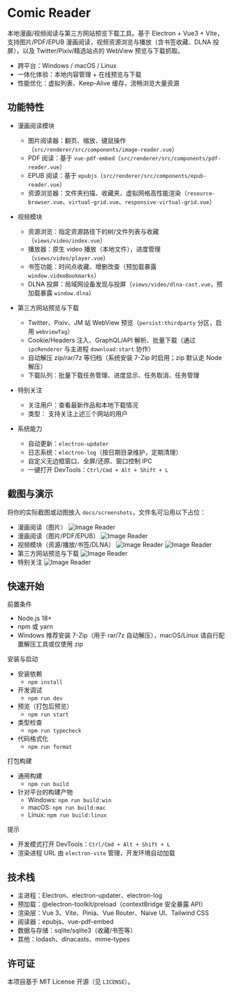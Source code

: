 # Comic Reader

本地漫画/视频阅读与第三方网站预览下载工具。基于 Electron + Vue3 + Vite，支持图片/PDF/EPUB 漫画阅读，视频资源浏览与播放（含书签收藏、DLNA 投屏），以及 Twitter/Pixiv/精选站点的 WebView 预览与下载抓取。

- 跨平台：Windows / macOS / Linux
- 一体化体验：本地内容管理 + 在线预览与下载
- 性能优化：虚拟列表、Keep-Alive 缓存，流畅浏览大量资源

## 功能特性

- 漫画阅读模块

  - 图片阅读器：翻页、缩放、键鼠操作（`src/renderer/src/components/image-reader.vue`）
  - PDF 阅读：基于 `vue-pdf-embed`（`src/renderer/src/components/pdf-reader.vue`）
  - EPUB 阅读：基于 `epubjs`（`src/renderer/src/components/epub-reader.vue`）
  - 资源浏览器：文件夹扫描、收藏夹、虚拟网格高性能渲染（`resource-browser.vue`、`virtual-grid.vue`、`responsive-virtual-grid.vue`）

- 视频模块

  - 资源浏览：指定资源路径下的树/文件列表与收藏（`views/video/index.vue`）
  - 播放器：原生 video 播放（本地文件），进度管理（`views/video/player.vue`）
  - 书签功能：时间点收藏、增删改查（预加载暴露 `window.videoBookmarks`）
  - DLNA 投屏：局域网设备发现与投屏（`views/video/dlna-cast.vue`，预加载暴露 `window.dlna`）

- 第三方网站预览与下载

  - Twitter、Pixiv、JM 站 WebView 预览（`persist:thirdparty` 分区，启用 `webviewTag`）
  - Cookie/Headers 注入、GraphQL/API 解析、批量下载（通过 `ipcRenderer` 与主进程 `download:start` 协作）
  - 自动解压 zip/rar/7z 等归档（系统安装 7-Zip 时启用；zip 默认走 Node 解压）
  - 下载队列：批量下载任务管理、进度显示、任务取消、任务管理

- 特别关注

  - 关注用户：查看最新作品和本地下载情况
  - 类型： 支持关注上述三个网站的用户

- 系统能力

  - 自动更新：`electron-updater`
  - 日志系统：`electron-log`（按日期目录维护，定期清理）
  - 自定义无边框窗口、全屏/还原、窗口控制 IPC
  - 一键打开 DevTools：`Ctrl/Cmd + Alt + Shift + L`

## 截图与演示

将你的实际截图或动图放入 `docs/screenshots`，文件名可沿用以下占位：

- 漫画阅读（图片）
  ![Image Reader](docs/books.png)
- 漫画阅读（图片/PDF/EPUB）
  ![Image Reader](docs/reader.png)
- 视频模块（资源/播放/书签/DLNA）
  ![Image Reader](docs/dlna.png)
  ![Image Reader](docs/start-timepoint.png)
- 第三方网站预览与下载
  ![Image Reader](docs/download-queue.png)
- 特别关注
  ![Image Reader](docs/special-attention.png)

## 快速开始

前置条件

- Node.js 18+
- npm 或 yarn
- Windows 推荐安装 7-Zip（用于 rar/7z 自动解压），macOS/Linux 请自行配置解压工具或仅使用 zip

安装与启动

- 安装依赖
  - `npm install`
- 开发调试
  - `npm run dev`
- 预览（打包后预览）
  - `npm run start`
- 类型检查
  - `npm run typecheck`
- 代码格式化
  - `npm run format`

打包构建

- 通用构建
  - `npm run build`
- 针对平台的构建产物
  - Windows: `npm run build:win`
  - macOS: `npm run build:mac`
  - Linux: `npm run build:linux`

提示

- 开发模式打开 DevTools：`Ctrl/Cmd + Alt + Shift + L`
- 渲染进程 URL 由 `electron-vite` 管理，开发环境自动加载

## 技术栈

- 主进程：Electron、electron-updater、electron-log
- 预加载：@electron-toolkit/preload（contextBridge 安全暴露 API）
- 渲染层：Vue 3、Vite、Pinia、Vue Router、Naive UI、Tailwind CSS
- 阅读器：epubjs、vue-pdf-embed
- 数据与存储：sqlite/sqlite3（收藏/书签等）
- 其他：lodash、dlnacasts、mime-types

## 许可证

本项目基于 MIT License 开源（见 `LICENSE`）。
